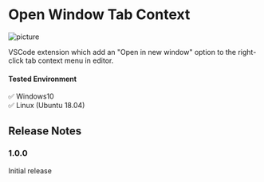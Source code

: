# Open Window Tab Context

![picture](https://github.com/takkaO/VSCode-OpenWindowTabContext/blob/images/example.gif?raw=true)

VSCode extension which add an "Open in new window" option to the right-click tab context menu in editor.

#### Tested Environment
✅ Windows10  
✅ Linux (Ubuntu 18.04)  

## Release Notes
### 1.0.0

Initial release
